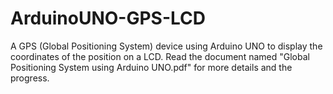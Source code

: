 # ArduinoUNO-GPS-LCD
A GPS (Global Positioning System) device using Arduino UNO to display the coordinates of the position on a LCD.
Read the document named "Global Positioning System using Arduino UNO.pdf" for more details and the progress.
